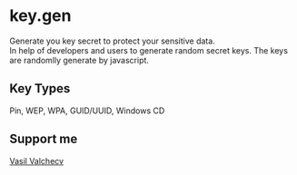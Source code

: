# key.gen
Generate you key secret to protect your sensitive data.
<br/>
In help of developers and users to generate random secret keys. The keys are randomlly generate by javascript.
<br/>
## Key Types
Pin, WEP, WPA, GUID/UUID, Windows CD
<br/>
## Support me
[Vasil Valchecv](http://vastril4o.github.io/)